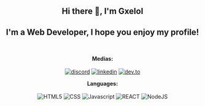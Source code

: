 <section align="center">
  <h1> Hi there 👋, I'm Gxelol </h1>

  <h2>I'm a Web Developer, I hope you enjoy my profile!</h2>
  <br>

  <b>Medias:</b> 
  <br>
  <br>
  [![discord](https://img.shields.io/badge/Discord-7289DA?style=for-the-badge&logo=discord&logoColor=white)][discord-url]
  [![linkedin](https://img.shields.io/badge/LinkedIn-0077B5?style=for-the-badge&logo=linkedin&logoColor=white)][linkedin-url]
  [![dev.to](https://img.shields.io/badge/dev.to-0A0A0A?style=for-the-badge&logo=devdotto&logoColor=white)][dev.to-url]


  <b>Languages:</b>
  <br>
  <br>
  ![HTML5](https://img.shields.io/badge/HTML5-E34F26?style=for-the-badge&logo=html5&logoColor=white)
  ![CSS](https://img.shields.io/badge/CSS3-1572B6?style=for-the-badge&logo=css3&logoColor=white)
  ![Javascript](https://img.shields.io/badge/JavaScript-323330?style=for-the-badge&logo=javascript&logoColor=F7DF1E)
  ![REACT](https://img.shields.io/badge/React-20232A?style=for-the-badge&logo=react&logoColor=61DAFB)
  ![NodeJS](https://img.shields.io/badge/node.js-6DA55F?style=for-the-badge&logo=node.js&logoColor=white)
  
</section>

<!-- LINKS -->

[discord-url]: https://discord.com/users/904870742993276989
[linkedin-url]: https://www.linkedin.com/in/gabriel-quint%C3%A3o-69ab16252/
[dev.to-url]: https://dev.to/gxelol
